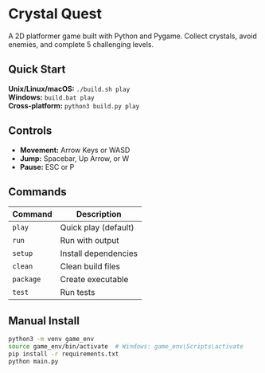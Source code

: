 # Crystal Quest

A 2D platformer game built with Python and Pygame. Collect crystals, avoid enemies, and complete 5 challenging levels.

## Quick Start

**Unix/Linux/macOS:** `./build.sh play`  
**Windows:** `build.bat play`  
**Cross-platform:** `python3 build.py play`

## Controls

- **Movement:** Arrow Keys or WASD
- **Jump:** Spacebar, Up Arrow, or W
- **Pause:** ESC or P

## Commands

| Command | Description |
|---------|-------------|
| `play` | Quick play (default) |
| `run` | Run with output |
| `setup` | Install dependencies |
| `clean` | Clean build files |
| `package` | Create executable |
| `test` | Run tests |

## Manual Install

```bash
python3 -m venv game_env
source game_env/bin/activate  # Windows: game_env\Scripts\activate
pip install -r requirements.txt
python main.py
```

